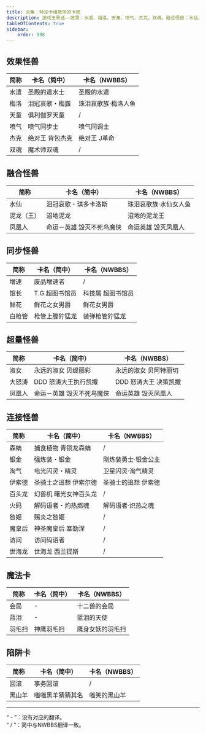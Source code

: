 ```yaml
---
title: 合集：特定卡组携带的卡牌
description: 游戏王黑话——效果：水遣、梅洛、天童、喷气、杰克、双魂。融合怪兽：水仙、凤凰人、泥龙（王）。同步怪兽：增速、鲜花、馆长、白枪管。超量怪兽：淑女、大怒涛、凤凰人。连接怪兽：森蚺、伊索德、银金、淘气、百头龙、世海龙、咎姬、魔皇后、访问、火码。魔法卡：蓝泪、会局、羽毛扫。陷阱卡：回滚、黑山羊。
tableOfContents: true
sidebar:
    order: 998
---
```


<!--|简称|简中卡名|nwbbs卡名|-->

## 效果怪兽

|简称|卡名（简中）|卡名（NWBBS）|
|----|----|----|
|水遣|圣殿的遣水士|圣殿的水遣|
|梅洛|泪冠哀歌・梅露|珠泪哀歌族·梅洛人鱼|
|天童|俱利伽罗天童|/|
|喷气|喷气同步士|喷气同调士|
|杰克|绝对王 背包杰克|绝对王 J革命|
|双魂|魔术师双魂|/|

## 融合怪兽

|简称|卡名（简中）|卡名（NWBBS）|
|----|----|----|
|水仙|泪冠哀歌・琪多卡洛斯|珠泪哀歌族·水仙女人鱼|
|泥龙（王）|沼地泥龙|沼地的泥龙王|
|凤凰人|命运－英雄 毁灭不死鸟魔侠|命运英雄 毁灭凤凰人|

## 同步怪兽

|简称|卡名（简中）|卡名（NWBBS）|
|----|----|----|
|增速|废品增速者|/|
|馆长|T.G.超图书馆员|科技属 超图书馆员|
|鲜花|鲜花之女男爵|鲜花女男爵|
|白枪管|枪管上膛狞猛龙|装弹枪管狞猛龙|

## 超量怪兽

|简称|卡名（简中）|卡名（NWBBS）|
|----|----|----|
|淑女|永远的淑女 贝缇丽彩|永远的淑女 贝阿特丽切|
|大怒涛|DDD 怒涛大王执行凯撒|DDD 怒涛大王 决策凯撒|
|凤凰人|命运－英雄 毁灭不死鸟魔侠|命运英雄 毁灭凤凰人|

## 连接怪兽

|简称|卡名（简中）|卡名（NWBBS）|
|----|----|----|
|森蚺|捕食植物 青锁龙森蚺|/|
|银金|强炼装・银金|刚炼装勇士·银金公主|
|淘气|电光闪灵・精灵|卫星闪灵·淘气精灵|
|伊索德|圣骑士之追想 伊索尔德|圣骑士的追想 伊索德|
|百头龙|幻兽机 曙光女神百头龙|/|
|火码|解码语者・灼热燃魂|解码语者·炽热之魂|
|咎姬|赐炎之咎姬|/|
|魔皇后|神圣魔皇后 塞勒涅|/|
|访问|访问码语者|/|
|世海龙|世海龙 西兰提斯|/|

## 魔法卡

|简称|卡名（简中）|卡名（NWBBS）|
|----|----|----|
|会局|-|十二兽的会局|
|蓝泪|-|蓝泪的天使|
|羽毛扫|神鹰羽毛扫|鹰身女妖的羽毛扫|

## 陷阱卡

|简称|卡名（简中）|卡名（NWBBS）|
|----|----|----|
|回滚|事务回滚|/|
|黑山羊|嗤嗤黑羊猜猜其名|嗤笑的黑山羊|

---
“ - ”：没有对应的翻译。  
“ / ”：简中与NWBBS翻译一致。
